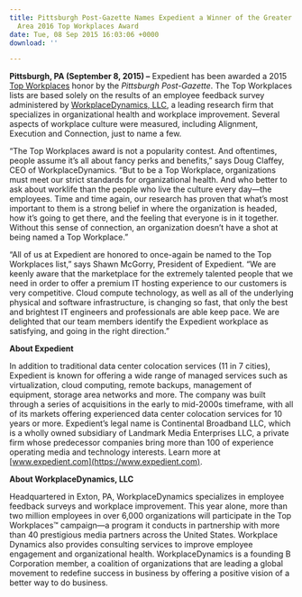 ```yaml
---
title: Pittsburgh Post-Gazette Names Expedient a Winner of the Greater Pittsburgh
  Area 2016 Top Workplaces Award
date: Tue, 08 Sep 2015 16:03:06 +0000
download: ''

---
```

**Pittsburgh, PA (September 8, 2015) –** Expedient has been awarded a 2015 [Top Workplaces](http://www.topworkplaces.com/frontend.php/regional-lists) honor by the _Pittsburgh Post-Gazette_. The Top Workplaces lists are based solely on the results of an employee feedback survey administered by [WorkplaceDynamics, LLC](http://www.workplacedynamics.com/), a leading research firm that specializes in organizational health and workplace improvement. Several aspects of workplace culture were measured, including Alignment, Execution and Connection, just to name a few.   

“The Top Workplaces award is not a popularity contest. And oftentimes, people assume it’s all about fancy perks and benefits,” says Doug Claffey, CEO of WorkplaceDynamics. “But to be a Top Workplace, organizations must meet our strict standards for organizational health. And who better to ask about worklife than the people who live the culture every day—the employees. Time and time again, our research has proven that what’s most important to them is a strong belief in where the organization is headed, how it’s going to get there, and the feeling that everyone is in it together. Without this sense of connection, an organization doesn’t have a shot at being named a Top Workplace.”   

“All of us at Expedient are honored to once-again be named to the Top Workplaces list,” says Shawn McGorry, President of Expedient. “We are keenly aware that the marketplace for the extremely talented people that we need in order to offer a premium IT hosting experience to our customers is very competitive. Cloud compute technology, as well as all of the underlying physical and software infrastructure, is changing so fast, that only the best and brightest IT engineers and professionals are able keep pace. We are delighted that our team members identify the Expedient workplace as satisfying, and going in the right direction.”

**About Expedient**

In addition to traditional data center colocation services (11 in 7 cities), Expedient is known for offering a wide range of managed services such as virtualization, cloud computing, remote backups, management of equipment, storage area networks and more. The company was built through a series of acquisitions in the early to mid-2000s timeframe, with all of its markets offering experienced data center colocation services for 10 years or more. Expedient’s legal name is Continental Broadband LLC, which is a wholly owned subsidiary of Landmark Media Enterprises LLC, a private firm whose predecessor companies bring more than 100 of experience operating media and technology interests. Learn more at [www.expedient.com](https://www.expedient.com).

**About WorkplaceDynamics, LLC**

Headquartered in Exton, PA, WorkplaceDynamics specializes in employee feedback surveys and workplace improvement. This year alone, more than two million employees in over 6,000 organizations will participate in the Top Workplaces™ campaign—a program it conducts in partnership with more than 40 prestigious media partners across the United States. Workplace Dynamics also provides consulting services to improve employee engagement and organizational health. WorkplaceDynamics is a founding B Corporation member, a coalition of organizations that are leading a global movement to redefine success in business by offering a positive vision of a better way to do business.